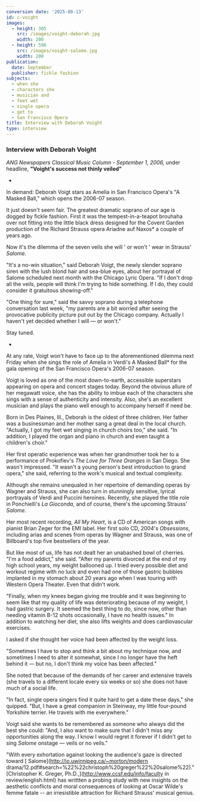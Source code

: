 ```yaml
---
conversion date: '2025-08-13'
id: c-voight
images:
  - height: 305
    src: /images/voight-deborah.jpg
    width: 200
  - height: 596
    src: /images/voight-salome.jpg
    width: 200
publication:
  date: September
  publisher: fickle fashion
subjects:
  - when she
  - characters she
  - musician and
  - feet wet
  - single opera
  - get to
  - San Francisco Opera
title: Interview with Deborah Voight
type: interview
---
```


### Interview with Deborah Voight

*ANG Newspapers Classical Music Column - September 1, 2006,* under headline, **"Voight's success not thinly veiled"**

*

In demand: Deborah Voigt stars as Amelia in San Francisco Opera's "A Masked Ball," which opens the 2006-07 season.

It just doesn't seem fair. The greatest dramatic soprano of our age is dogged by fickle fashion.
First it was the tempest-in-a-teapot brouhaha over not fitting into the little black dress designed for the Covent Garden production of the Richard Strauss opera Ariadne auf Naxos* a couple of years ago.

Now it's the dilemma of the seven veils she will ' or won't ' wear in Strauss' *Salome.*

"It's a no-win situation," said Deborah Voigt, the newly slender soprano siren with the lush blond hair and sea-blue eyes, about her portrayal of Salome scheduled next month with the Chicago Lyric Opera. "If I don't drop all the veils, people will think I'm trying to hide something. If I do, they could consider it gratuitous showing-off."

"One thing for sure," said the savvy soprano during a telephone conversation last week, "my parents are a bit worried after seeing the provocative publicity picture put out by the Chicago
company. Actually I haven't yet decided whether I will — or won't."

 Stay tuned.

*

 At any rate, Voigt won't have to face up to the aforementioned dilemma next Friday when she sings the role of Amelia in Verdi's A Masked Ball* for the gala opening of the San Francisco Opera's 2006-07 season.

 Voigt is loved as one of the most down-to-earth, accessible superstars appearing on opera and concert stages today. Beyond the obvious allure of her megawatt voice, she has the ability to imbue each of the characters she sings with a sense of authenticity and intensity. Also, she's an excellent musician and plays the piano well enough to accompany herself if need be.

 Born in Des Plaines, Ill., Deborah is the oldest of three children. Her father was a businessman and her mother sang a great deal in the local church. "Actually, I got my feet wet singing in church choirs too," she said. "In addition, I played the organ and piano in church and even taught a children's choir."

 Her first operatic experience was when her grandmother took her to a performance of Prokofiev's *The Love for Three Oranges* in San Diego. She wasn't impressed.
"It wasn't a young person's best introduction to grand opera," she said, referring to the work's musical and textual complexity.

 Although she remains unequaled in her repertoire of demanding operas by Wagner and Strauss, she can also turn in stunningly sensitive, lyrical portrayals of Verdi and Puccini heroines. Recently, she played the title role in Ponchielli's *La Gioconda*, and of course, there's the upcoming Strauss' *Salome*.

 Her most recent recording, *All My Heart*, is a CD of American songs with pianist Brian Zeger for the EMI label. Her first solo CD, 2004's *Obsessions*, including arias and scenes from operas by Wagner and Strauss, was one of Billboard's top five bestsellers of the year.

 But like most of us, life has not dealt her an unabashed bowl of cherries. "I'm a food addict," she said. "After my parents divorced at the end of my high school years, my weight ballooned up. I tried every possible diet and workout regime with no luck and even had one of those gastric bubbles implanted in my stomach about 20 years ago when I was touring with Western Opera Theater. Even that didn't work.

 "Finally, when my knees began giving me trouble and it was beginning to seem like that my quality of life was deteriorating because of my weight, I had gastric
surgery. It seemed the best thing to do, since now, other than needing vitamin B-12 shots occasionally, I have no health issues." In addition to watching her diet, she also lifts weights and does cardiovascular exercises.

 I asked if she thought her voice had been affected by the weight loss.

 "Sometimes I have to stop and think a bit about my technique now, and sometimes I need to alter it somewhat, since I no longer have the heft behind it — but no, I don't think my voice has been affected."

 She noted that because of the demands of her career and extensive travels (she travels to a different locale every six weeks or so) she does not have much of a social life.

 "In fact, single opera singers find it quite hard to get a date these days," she quipped. "But, I have a great companion in Steinway, my little four-pound Yorkshire terrier. He travels with me everywhere."

 Voigt said she wants to be remembered as someone who always did the best she could: "And, I also want to make sure that I didn't miss any opportunities along the way. I know I would regret it forever if I didn't get to sing *Salome* onstage — veils or no veils."

 "With every exhortation against looking the audience's gaze is directed toward [ Salome](http://io.uwinnipeg.ca/~morton/modern drama/12.pdf#search=%22%22christoph%20greger%22%20salome%22)."
[Christopher K. Greger, Ph.D.,](http://www.ccsf.edu/info/faculty in review/english.html) has writtten a probing study with new insights on the aesthetic conflicts and moral consequences of looking at Oscar Wilde's femme fatale -- an irresistible attraction for Richard Strauss' musical genius.

